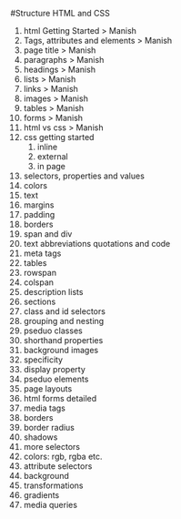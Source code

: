 #Structure HTML and CSS
1. html Getting Started > Manish 
2. Tags, attributes and elements > Manish 
3. page title > Manish 
4. paragraphs > Manish 
5. headings > Manish 
6. lists > Manish 
7. links > Manish 
8. images > Manish 
9. tables > Manish 
10. forms > Manish 
11. html vs css > Manish 
12. css getting started 
	1. inline
	2. external
	3. in page
13. selectors, properties and values
14. colors
15. text
16. margins
17. padding
18. borders
19. span and div
20. text abbreviations quotations and code
21. meta tags
22. tables
23. rowspan
24. colspan
25. description lists
26. sections
27. class and id selectors
28. grouping and nesting
29. pseduo classes
30. shorthand properties
31. background images
32. specificity
33. display property
34. pseduo elements
35. page layouts
36. html forms detailed
37. media tags
38. borders
39. border radius
40. shadows
41. more selectors
42. colors: rgb, rgba etc.
43. attribute selectors
44. background 
45. transformations
46. gradients
47. media queries
  	